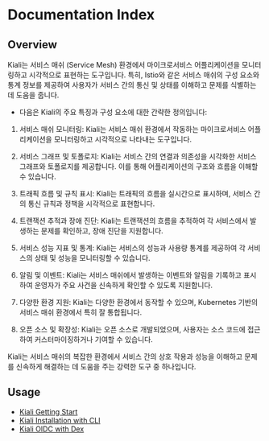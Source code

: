 # Documentation Index

## Overview

Kiali는 서비스 매쉬 (Service Mesh) 환경에서 마이크로서비스 어플리케이션을 모니터링하고 시각적으로 표현하는 도구입니다. 특히, Istio와 같은 서비스 매쉬의 구성 요소와 통계 정보를 제공하여 사용자가 서비스 간의 통신 및 상태를 이해하고 문제를 식별하는 데 도움을 줍니다.

- 다음은 Kiali의 주요 특징과 구성 요소에 대한 간략한 정의입니다:

1. 서비스 매쉬 모니터링:
Kiali는 서비스 매쉬 환경에서 작동하는 마이크로서비스 어플리케이션을 모니터링하고 시각적으로 나타내는 도구입니다.

2. 서비스 그래프 및 토폴로지:
Kiali는 서비스 간의 연결과 의존성을 시각화한 서비스 그래프와 토폴로지를 제공합니다. 이를 통해 어플리케이션의 구조와 흐름을 이해할 수 있습니다.

3. 트래픽 흐름 및 규칙 표시:
Kiali는 트래픽의 흐름을 실시간으로 표시하며, 서비스 간의 통신 규칙과 정책을 시각적으로 표현합니다.

4. 트랜잭션 추적과 장애 진단:
Kiali는 트랜잭션의 흐름을 추적하여 각 서비스에서 발생하는 문제를 확인하고, 장애 진단을 지원합니다.

5. 서비스 성능 지표 및 통계:
Kiali는 서비스의 성능과 사용량 통계를 제공하여 각 서비스의 상태 및 성능을 모니터링할 수 있습니다.

6. 알림 및 이벤트:
Kiali는 서비스 매쉬에서 발생하는 이벤트와 알림을 기록하고 표시하여 운영자가 주요 사건을 신속하게 확인할 수 있도록 지원합니다.

7. 다양한 환경 지원:
Kiali는 다양한 환경에서 동작할 수 있으며, Kubernetes 기반의 서비스 매쉬 환경에서 특히 잘 통합됩니다.

8. 오픈 소스 및 확장성:
Kiali는 오픈 소스로 개발되었으며, 사용자는 소스 코드에 접근하여 커스터마이징하거나 기여할 수 있습니다.

Kiali는 서비스 매쉬의 복잡한 환경에서 서비스 간의 상호 작용과 성능을 이해하고 문제를 신속하게 해결하는 데 도움을 주는 강력한 도구 중 하나입니다.

## Usage
- [Kiali Getting Start](./kiali-getting-start.md)
- [Kiali Installation with CLI](./kiali-install-cli.md)
- [Kiali OIDC with Dex](./kiali-dex-oidc.md)